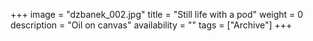 +++
image = "dzbanek_002.jpg"
title = "Still life with a pod"
weight = 0
description = "Oil on canvas"
availability = ""
tags = ["Archive"]
+++
